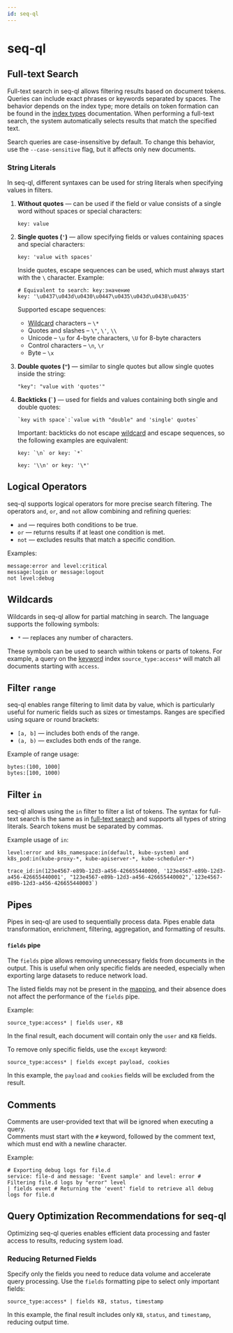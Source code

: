 ```yaml
---
id: seq-ql
---
```


# seq-ql

## Full-text Search

Full-text search in seq-ql allows filtering results based on document tokens.
Queries can include exact phrases or keywords separated by spaces.
The behavior depends on the index type; more details on token formation can be found in
the [index types](03-index-types.md) documentation.
When performing a full-text search, the system automatically selects results that match the specified text.

Search queries are case-insensitive by default.
To change this behavior, use the `--case-sensitive` flag, but it affects only new documents.

### String Literals

In seq-ql, different syntaxes can be used for string literals when specifying values in filters.

1. **Without quotes** — can be used if the field or value consists of a single word without spaces or special
   characters:
   ```seq-ql
   key: value
   ```

2. **Single quotes (`'`)** — allow specifying fields or values containing spaces and special characters:
   ```seq-ql
   key: 'value with spaces'
   ```
   Inside quotes, escape sequences can be used, which must always start with the ` \ ` character. Example:
   ```seq-ql
   # Equivalent to search: key:значение
   key: '\u0437\u043d\u0430\u0447\u0435\u043d\u0438\u0435'
   ```
   Supported escape sequences:
    * [Wildcard](#wildcards) characters – `\*`
    * Quotes and slashes – ` \" `, ` \' `, ` \\ `
    * Unicode – `\u` for 4-byte characters, `\U` for 8-byte characters
    * Control characters – `\n`, `\r`
    * Byte – `\x`

3. **Double quotes (`"`)** — similar to single quotes but allow single quotes inside the string:
   ```seq-ql
   "key": "value with 'quotes'"
   ```

4. **Backticks (`` ` ``)** — used for fields and values containing both single and double quotes:
   ```seq-ql
   `key with space`:`value with "double" and 'single' quotes`
   ```
   Important: backticks do not escape [wildcard](#wildcards) and escape sequences, so the following examples
   are equivalent:
   ```seq-ql
   key: `\n` or key: `*`
   ```
   ```seq-ql
   key: '\\n' or key: '\*'
   ```

## Logical Operators

seq-ql supports logical operators for more precise search filtering.
The operators `and`, `or`, and `not` allow combining and refining queries:

- `and` — requires both conditions to be true.
- `or` — returns results if at least one condition is met.
- `not` — excludes results that match a specific condition.

Examples:

```seq-ql
message:error and level:critical
message:login or message:logout
not level:debug
```

## Wildcards

Wildcards in seq-ql allow for partial matching in search.
The language supports the following symbols:

- `*` — replaces any number of characters.

These symbols can be used to search within tokens or parts of tokens.
For example, a query on the [keyword](03-index-types.md#keyword) index `source_type:access*` will match all documents starting
with `access`.

## Filter `range`

seq-ql enables range filtering to limit data by value, which is particularly useful for numeric fields such as sizes or
timestamps.
Ranges are specified using square or round brackets:

- `[a, b]` — includes both ends of the range.
- `(a, b)` — excludes both ends of the range.

Example of range usage:

```seq-ql
bytes:(100, 1000]
bytes:[100, 1000)
```

## Filter `in`

seq-ql allows using the `in` filter to filter a list of tokens.
The syntax for full-text search is the same as in [full-text search](#full-text-search) and supports all types of string
literals.
Search tokens must be separated by commas.

Example usage of `in`:

```seq-ql
level:error and k8s_namespace:in(default, kube-system) and k8s_pod:in(kube-proxy-*, kube-apiserver-*, kube-scheduler-*)

trace_id:in(123e4567-e89b-12d3-a456-426655440000, '123e4567-e89b-12d3-a456-426655440001', "123e4567-e89b-12d3-a456-426655440002",`123e4567-e89b-12d3-a456-426655440003`)
```

## Pipes

Pipes in seq-ql are used to sequentially process data.
Pipes enable data transformation, enrichment, filtering, aggregation, and formatting of results.

#### `fields` pipe

The `fields` pipe allows removing unnecessary fields from documents in the output.
This is useful when only specific fields are needed, especially when exporting large datasets to reduce network load.

The listed fields may not be present in the [mapping](04-mapping.md), and their absence does not affect the performance of
the `fields` pipe.

Example:

```seq-ql
source_type:access* | fields user, KB
```

In the final result, each document will contain only the `user` and `KB` fields.

To remove only specific fields, use the `except` keyword:

```seq-ql
source_type:access* | fields except payload, cookies
```

In this example, the `payload` and `cookies` fields will be excluded from the result.

## Comments

Comments are user-provided text that will be ignored when executing a query.  
Comments must start with the `#` keyword, followed by the comment text, which must end with a newline character.

Example:

```seq-ql
# Exporting debug logs for file.d
service: file-d and message: 'Event sample' and level: error # Filtering file.d logs by "error" level
| fields event # Returning the 'event' field to retrieve all debug logs for file.d
```

## Query Optimization Recommendations for seq-ql

Optimizing seq-ql queries enables efficient data processing and faster access to results, reducing system load.

### Reducing Returned Fields

Specify only the fields you need to reduce data volume and accelerate query processing.
Use the `fields` formatting pipe to select only important fields:

```seq-ql
source_type:access* | fields KB, status, timestamp
```

In this example, the final result includes only `KB`, `status`, and `timestamp`, reducing output time.
